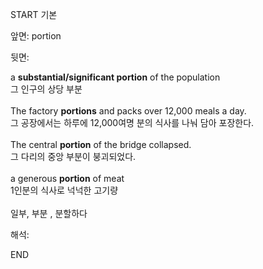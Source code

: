 START
기본

앞면:
portion


뒷면:
<div>a <b>substantial/significant portion</b> of the population </div><div>그 인구의 상당 부분<br><br><div>The factory <b>portions</b> and packs over 12,000 meals a day. </div><div>그 공장에서는 하루에 12,000여명 분의 식사를 나눠 담아 포장한다.<br><br><div>The central <strong>portion</strong> of the bridge collapsed. </div><div><div>그 다리의 중앙 부분이 붕괴되었다.</div></div></div><br><div>a generous <strong>portion</strong> of meat </div><div><div>1인분의 식사로 넉넉한 고기량</div></div><br>일부, 부분 , 분할하다</div>


해석:

END